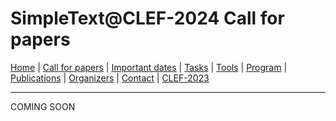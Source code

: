 # SimpleText@CLEF-2024 Call for papers

[Home](./) | [Call for papers](.en/CFP.md) | [Important dates](./dates) | [Tasks](./tasks)  | [Tools](./tools) | 
[Program](./program) | [Publications](./publications) | [Organizers](./organizers) | [Contact](./contact) | [CLEF-2023](https://simpletext-project.com/2023/clef/)

---

COMING SOON
